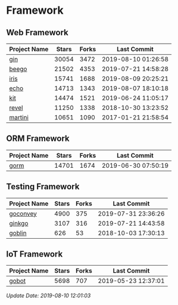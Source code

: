 # Framework

## Web Framework

| Project Name | Stars | Forks | Last Commit |
| ------------ | ----- | ----- | ----------- |
| [gin](https://github.com/gin-gonic/gin) | 30054 | 3472 | 2019-08-10 01:26:58 |
| [beego](https://github.com/astaxie/beego) | 21502 | 4353 | 2019-07-21 14:58:28 |
| [iris](https://github.com/kataras/iris) | 15741 | 1688 | 2019-08-09 20:25:21 |
| [echo](https://github.com/labstack/echo) | 14713 | 1343 | 2019-08-07 18:10:18 |
| [kit](https://github.com/go-kit/kit) | 14474 | 1521 | 2019-06-24 11:05:17 |
| [revel](https://github.com/revel/revel) | 11250 | 1338 | 2018-10-30 13:23:52 |
| [martini](https://github.com/go-martini/martini) | 10651 | 1090 | 2017-01-21 21:58:54 |

## ORM Framework

| Project Name | Stars | Forks | Last Commit |
| ------------ | ----- | ----- | ----------- |
| [gorm](https://github.com/jinzhu/gorm) | 14701 | 1674 | 2019-06-30 07:50:19 |

## Testing Framework

| Project Name | Stars | Forks | Last Commit |
| ------------ | ----- | ----- | ----------- |
| [goconvey](https://github.com/smartystreets/goconvey) | 4900 | 375 | 2019-07-31 23:36:26 |
| [ginkgo](https://github.com/onsi/ginkgo) | 3107 | 316 | 2019-07-21 14:43:58 |
| [goblin](https://github.com/franela/goblin) | 626 | 53 | 2018-10-03 17:30:13 |

## IoT Framework

| Project Name | Stars | Forks | Last Commit |
| ------------ | ----- | ----- | ----------- |
| [gobot](https://github.com/hybridgroup/gobot) | 5698 | 707 | 2019-05-23 12:37:01 |

*Update Date: 2019-08-10 12:01:03*